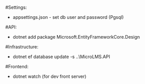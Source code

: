 ﻿#Settings:
- appsettings.json - set db user and password (Pgsql)

#API:
- dotnet add package Microsoft.EntityFrameworkCore.Design

#Infrastructure:
- dotnet ef database update -s ..\MicroLMS.API

#Frontend:
- dotnet watch (for dev front server)